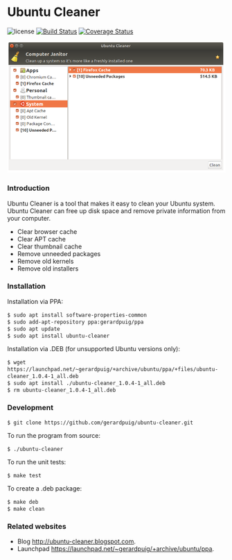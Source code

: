 # Ubuntu Cleaner #

![license](https://img.shields.io/github/license/gerardpuig/ubuntu-cleaner.svg)
[![Build Status](https://travis-ci.com/gerardpuig/ubuntu-cleaner.svg?branch=master)](https://travis-ci.com/gerardpuig/ubuntu-cleaner)
[![Coverage Status](https://coveralls.io/repos/github/gerardpuig/ubuntu-cleaner/badge.svg?branch=master)](https://coveralls.io/github/gerardpuig/ubuntu-cleaner?branch=master)

![screenshot](data/screenshot.png)

### Introduction ###
Ubuntu Cleaner is a tool that makes it easy to clean your Ubuntu system. Ubuntu Cleaner can free up disk space and remove private information from your computer.

- Clear browser cache
- Clear APT cache
- Clear thumbnail cache
- Remove unneeded packages
- Remove old kernels
- Remove old installers

### Installation ###
Installation via PPA:
```
$ sudo apt install software-properties-common
$ sudo add-apt-repository ppa:gerardpuig/ppa
$ sudo apt update
$ sudo apt install ubuntu-cleaner
```
Installation via .DEB (for unsupported Ubuntu versions only):
```
$ wget https://launchpad.net/~gerardpuig/+archive/ubuntu/ppa/+files/ubuntu-cleaner_1.0.4-1_all.deb
$ sudo apt install ./ubuntu-cleaner_1.0.4-1_all.deb
$ rm ubuntu-cleaner_1.0.4-1_all.deb
```
### Development ###
```
$ git clone https://github.com/gerardpuig/ubuntu-cleaner.git
```
To run the program from source:
```
$ ./ubuntu-cleaner
```
To run the unit tests:
```
$ make test
```
To create a .deb package:
```
$ make deb
$ make clean
```


### Related websites ###
* Blog <a href="http://ubuntu-cleaner.blogspot.com">http://ubuntu-cleaner.blogspot.com</a>.
* Launchpad <a href="https://launchpad.net/~gerardpuig/+archive/ubuntu/ppa">https://launchpad.net/~gerardpuig/+archive/ubuntu/ppa</a>.
